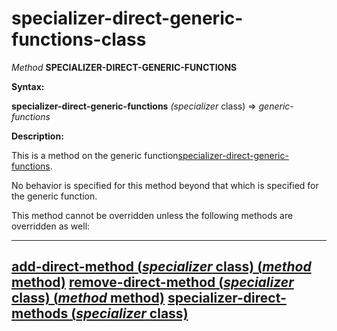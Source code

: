 specializer-direct-generic-functions-class
==========================================

*Method* **SPECIALIZER-DIRECT-GENERIC-FUNCTIONS**

**Syntax:**

**specializer-direct-generic-functions** *(specializer* class) => *generic-functions*

**Description:**

This is a method on the generic function[specializer-direct-generic-functions](/meta-object-protocol/specializer-direct-generic-functions).

No behavior is specified for this method beyond that which is specified for the generic function.

This method cannot be overridden unless the following methods are overridden as well:

  -----------------------------------------------------------------------------------------------
  [add-direct-method (*specializer* class) (*method* method)](/meta-object-protocol/add-direct-method-class)
  [remove-direct-method (*specializer* class) (*method* method)](/meta-object-protocol/remove-direct-method-class)
  [specializer-direct-methods (*specializer* class)](/meta-object-protocol/specializer-direct-methods-class)
  -----------------------------------------------------------------------------------------------


